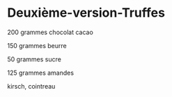 # Deuxième-version-Truffes

200 grammes chocolat cacao

150 grammes beurre

50 grammes sucre

125 grammes amandes

kirsch, cointreau

